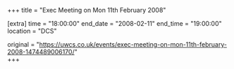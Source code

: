 +++
title = "Exec Meeting on Mon 11th February 2008"

[extra]
time = "18:00:00"
end_date = "2008-02-11"
end_time = "19:00:00"
location = "DCS"

original = "https://uwcs.co.uk/events/exec-meeting-on-mon-11th-february-2008-1474489006170/"    
+++



